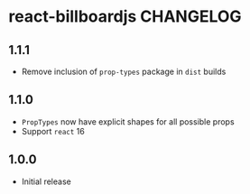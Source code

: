 # react-billboardjs CHANGELOG

## 1.1.1
* Remove inclusion of `prop-types` package in `dist` builds

## 1.1.0
* `PropTypes` now have explicit shapes for all possible props
* Support `react` 16

## 1.0.0
* Initial release
